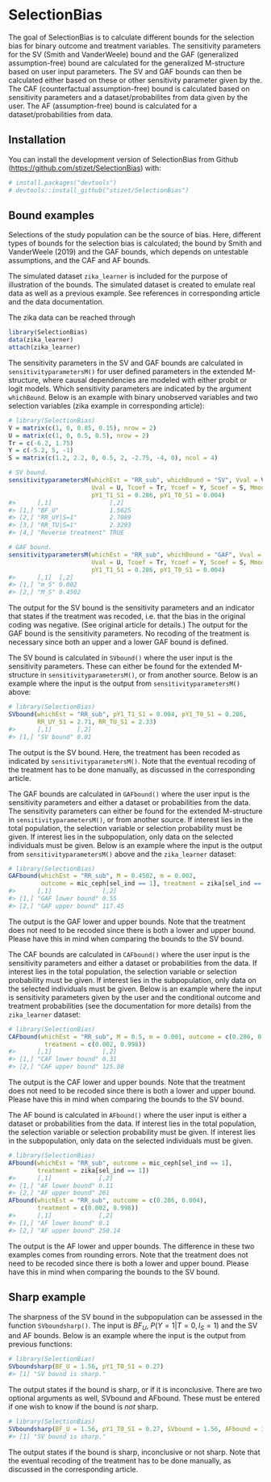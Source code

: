 
<!-- README.md is generated from README.Rmd. Please edit that file -->

# SelectionBias

<!-- badges: start -->
<!-- badges: end -->

The goal of SelectionBias is to calculate different bounds for the
selection bias for binary outcome and treatment variables. The
sensitivity parameters for the SV (Smith and VanderWeele) bound and the
GAF (generalized assumption-free) bound are calculated for the
generalized M-structure based on user input parameters. The SV and GAF
bounds can then be calculated either based on these or other sensitivity
parameter given by the. The CAF (counterfactual assumption-free) bound
is calculated based on sensitivity parameters and a dataset/probabilites
from data given by the user. The AF (assumption-free) bound is
calculated for a dataset/probabilities from data.

## Installation

You can install the development version of SelectionBias from Github
(<https://github.com/stizet/SelectionBias>) with:

``` r
# install.packages("devtools") 
# devtools::install_github("stizet/SelectionBias")
```

## Bound examples

Selections of the study population can be the source of bias. Here,
different types of bounds for the selection bias is calculated; the
bound by Smith and VanderWeele (2019) and the GAF bounds, which depends
on untestable assumptions, and the CAF and AF bounds.

The simulated dataset `zika_learner` is included for the purpose of
illustration of the bounds. The simulated dataset is created to emulate
real data as well as a previous example. See references in corresponding
article and the data documentation.

The zika data can be reached through

``` r
library(SelectionBias)
data(zika_learner)
attach(zika_learner)
```

The sensitivity parameters in the SV and GAF bounds are calculated in
`sensitivityparametersM()` for user defined parameters in the extended
M-structure, where causal dependencies are modeled with either probit or
logit models. Which sensitivity parameters are indicated by the argument
`whichBound`. Below is an example with binary unobserved variables and
two selection variables (zika example in corresponding article):

``` r
# library(SelectionBias)
V = matrix(c(1, 0, 0.85, 0.15), nrow = 2)
U = matrix(c(1, 0, 0.5, 0.5), nrow = 2)
Tr = c(-6.2, 1.75)
Y = c(-5.2, 5, -1)
S = matrix(c(1.2, 2.2, 0, 0.5, 2, -2.75, -4, 0), ncol = 4)

# SV bound.
sensitivityparametersM(whichEst = "RR_sub", whichBound = "SV", Vval = V,
                       Uval = U, Tcoef = Tr, Ycoef = Y, Scoef = S, Mmodel = "L",
                       pY1_T1_S1 = 0.286, pY1_T0_S1 = 0.004)
#>      [,1]                [,2]  
#> [1,] "BF_U"              1.5625
#> [2,] "RR_UY|S=1"         2.7089
#> [3,] "RR_TU|S=1"         2.3293
#> [4,] "Reverse treatment" TRUE

# GAF bound.
sensitivityparametersM(whichEst = "RR_sub", whichBound = "GAF", Vval = V,
                       Uval = U, Tcoef = Tr, Ycoef = Y, Scoef = S, Mmodel = "L",
                       pY1_T1_S1 = 0.286, pY1_T0_S1 = 0.004)
#>      [,1]  [,2]  
#> [1,] "m_S" 0.002 
#> [2,] "M_S" 0.4502
```

The output for the SV bound is the sensitivity parameters and an
indicator that states if the treatment was recoded, i.e. that the bias
in the original coding was negative. (See original article for details.)
The output for the GAF bound is the sensitivity parameters. No recoding
of the treatment is necessary since both an upper and a lower GAF bound
is defined.

The SV bound is calculated in `SVbound()` where the user input is the
sensitivity parameters. These can either be found for the extended
M-structure in `sensitivityparametersM()`, or from another source. Below
is an example where the input is the output from
`sensitivityparametersM()` above:

``` r
# library(SelectionBias)
SVbound(whichEst = "RR_sub", pY1_T1_S1 = 0.004, pY1_T0_S1 = 0.286,
        RR_UY_S1 = 2.71, RR_TU_S1 = 2.33)
#>      [,1]       [,2]
#> [1,] "SV bound" 0.01
```

The output is the SV bound. Here, the treatment has been recoded as
indicated by `sensitivityparametersM()`. Note that the eventual recoding
of the treatment has to be done manually, as discussed in the
corresponding article.

The GAF bounds are calculated in `GAFbound()` where the user input is
the sensitivity parameters and either a dataset or probabilities from
the data. The sensitivity parameters can either be found for the
extended M-structure in `sensitivityparametersM()`, or from another
source. If interest lies in the total population, the selection variable
or selection probability must be given. If interest lies in the
subpopulation, only data on the selected individuals must be given.
Below is an example where the input is the output from
`sensitivityparametersM()` above and the `zika_learner` dataset:

``` r
# library(SelectionBias)
GAFbound(whichEst = "RR_sub", M = 0.4502, m = 0.002, 
         outcome = mic_ceph[sel_ind == 1], treatment = zika[sel_ind == 1])
#>      [,1]              [,2]  
#> [1,] "GAF lower bound" 0.55  
#> [2,] "GAF upper bound" 117.45
```

The output is the GAF lower and upper bounds. Note that the treatment
does not need to be recoded since there is both a lower and upper bound.
Please have this in mind when comparing the bounds to the SV bound.

The CAF bounds are calculated in `CAFbound()` where the user input is
the sensitivity parameters and either a dataset or probabilities from
the data. If interest lies in the total population, the selection
variable or selection probability must be given. If interest lies in the
subpopulation, only data on the selected individuals must be given.
Below is an example where the input is sensitivity parameters given by
the user and the conditional outcome and treatment probabilities (see
the documentation for more details) from the `zika_learner` dataset:

``` r
# library(SelectionBias)
CAFbound(whichEst = "RR_sub", M = 0.5, m = 0.001, outcome = c(0.286, 0.004),
          treatment = c(0.002, 0.998))
#>      [,1]              [,2]  
#> [1,] "CAF lower bound" 0.31  
#> [2,] "CAF upper bound" 125.08
```

The output is the CAF lower and upper bounds. Note that the treatment
does not need to be recoded since there is both a lower and upper bound.
Please have this in mind when comparing the bounds to the SV bound.

The AF bound is calculated in `AFbound()` where the user input is either
a dataset or probabilities from the data. If interest lies in the total
population, the selection variable or selection probability must be
given. If interest lies in the subpopulation, only data on the selected
individuals must be given.

``` r
# library(SelectionBias)
AFbound(whichEst = "RR_sub", outcome = mic_ceph[sel_ind == 1],
        treatment = zika[sel_ind == 1])
#>      [,1]             [,2]
#> [1,] "AF lower bound" 0.11
#> [2,] "AF upper bound" 261
AFbound(whichEst = "RR_sub", outcome = c(0.286, 0.004),
        treatment = c(0.002, 0.998))
#>      [,1]             [,2]  
#> [1,] "AF lower bound" 0.1   
#> [2,] "AF upper bound" 250.14
```

The output is the AF lower and upper bounds. The difference in these two
examples comes from rounding errors. Note that the treatment does not
need to be recoded since there is both a lower and upper bound. Please
have this in mind when comparing the bounds to the SV bound.

## Sharp example

The sharpness of the SV bound in the subpopulation can be assessed in
the function `SVboundsharp()`. The input is $BF_U$, $P(Y=1|T=0,I_S=1)$
and the SV and AF bounds. Below is an example where the input is the
output from previous functions:

``` r
# library(SelectionBias)
SVboundsharp(BF_U = 1.56, pY1_T0_S1 = 0.27)
#> [1] "SV bound is sharp."
```

The output states if the bound is sharp, or if it is inconclusive. There
are two optional arguments as well, SVbound and AFbound. These must be
entered if one wish to know if the bound is *not* sharp.

``` r
# library(SelectionBias)
SVboundsharp(BF_U = 1.56, pY1_T0_S1 = 0.27, SVbound = 1.56, AFbound = 3.5)
#> [1] "SV bound is sharp."
```

The output states if the bound is sharp, inconclusive or not sharp. Note
that the eventual recoding of the treatment has to be done manually, as
discussed in the corresponding article.
